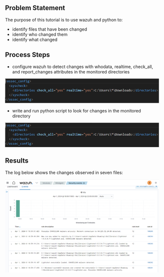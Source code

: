 ## Problem Statement

The purpose of this tutorial is to use wazuh and python to:

- identify files that have been changed
- identify who changed them
- identify what changed 

## Process Steps

- configure wazuh to detect changes with whodata, realtime, check_all, and report_changes attributes in the monitored directories

![fim](https://github.com/sarkyzab/cs_1/blob/main/assets/pic1a.PNG)

- write and run python script to look for changes in the monitored directory 

![fim](https://github.com/sarkyzab/cs_1/blob/main/assets/pic1a.PNG)

## Results
The log below shows the changes observed in seven files:

![fim](https://github.com/sarkyzab/cs_1/blob/main/assets/pic2.png)